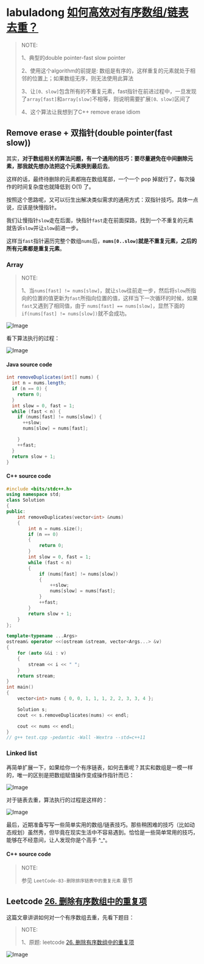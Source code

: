 # labuladong [如何高效对有序数组/链表去重？](https://mp.weixin.qq.com/s/6Eb7gKqNqXH9B0hSZvMs5A)

> NOTE: 
>
> 1、典型的double pointer-fast slow pointer
>
> 2、使用这个algorithm的前提是: 数组是有序的，这样重复的元素就处于相邻的位置上；如果数组无序，则无法使用此算法
>
> 3、让`[0、slow]`包含所有的不重复元素，fast指针在前进过程中，一旦发现了`array[fast]`和`array[slow]`不相等，则说明需要扩展`[0、slow]`区间了
>
> 4、这个算法让我想到了C++ remove erase idiom





## Remove erase + 双指针(double pointer(fast slow))

其实，**对于数组相关的算法问题，有一个通用的技巧：要尽量避免在中间删除元素，那我就先想办法把这个元素换到最后去**。

这样的话，最终待删除的元素都拖在数组尾部，一个一个 pop 掉就行了，每次操作的时间复杂度也就降低到 O(1) 了。

按照这个思路呢，又可以衍生出解决类似需求的通用方式：双指针技巧。具体一点说，应该是快慢指针。

我们让慢指针`slow`走在后面，快指针`fast`走在前面探路，找到一个不重复的元素就告诉`slow`并让`slow`前进一步。

这样当`fast`指针遍历完整个数组`nums`后，**`nums[0..slow]`就是不重复元素，之后的所有元素都是重复元素**。

### Array

> NOTE: 
>
> 1、当`nums[fast] != nums[slow]`，就让`slow`往前走一步，然后将`slow`所指向的位置的值更新为`fast`所指向位置的值，这样当下一次循环的时候，如果`fast`又遇到了相同值，由于 `nums[fast] == nums[slow]`，显然下面的`if(nums[fast] != nums[slow])`就不会成功。
>
> 

![Image](https://mmbiz.qpic.cn/mmbiz_png/map09icNxZ4kjKDY327Vjgh9xjMKhdRwkXNWK1M1RuP04RjpdVEqe3UJ4koJ7yiaibCdibposGicY0ZxDMKhN0R6cCg/640?wx_fmt=png&tp=webp&wxfrom=5&wx_lazy=1&wx_co=1)



看下算法执行的过程：

![Image](https://mmbiz.qpic.cn/mmbiz_gif/map09icNxZ4kjKDY327Vjgh9xjMKhdRwkNrHlatFV4e3gVBNhQz8w4AdWzJQjZbiahEGcq8Bua5vam4ab6TY5OnA/640?wx_fmt=gif&tp=webp&wxfrom=5&wx_lazy=1)



#### Java source code

```java
int removeDuplicates(int[] nums) {
  int n = nums.length;
  if (n == 0) {
    return 0;
  }
  int slow = 0, fast = 1;
  while (fast < n) {
    if (nums[fast] != nums[slow]) {
      ++slow;
      nums[slow] = nums[fast];

    }
    ++fast;
  }
  return slow + 1;
}
```



#### C++ source code

```C++
#include <bits/stdc++.h>
using namespace std;
class Solution
{
public:
	int removeDuplicates(vector<int> &nums)
	{
		int n = nums.size();
		if (n == 0)
		{
			return 0;
		}
		int slow = 0, fast = 1;
		while (fast < n)
		{
			if (nums[fast] != nums[slow])
			{
				++slow;
				nums[slow] = nums[fast];
			}
			++fast;
		}
		return slow + 1;
	}
};

template<typename ...Args>
ostream& operator <<(ostream &stream, vector<Args...> &v)
{
	for (auto &&i : v)
	{
		stream << i << " ";
	}
	return stream;
}
int main()
{
	vector<int> nums { 0, 0, 1, 1, 1, 2, 2, 3, 3, 4 };

	Solution s;
	cout << s.removeDuplicates(nums) << endl;

	cout << nums << endl;
}
// g++ test.cpp -pedantic -Wall -Wextra --std=c++11

```



### Linked list

再简单扩展一下，如果给你一个有序链表，如何去重呢？其实和数组是一模一样的，唯一的区别是把数组赋值操作变成操作指针而已：

![Image](https://mmbiz.qpic.cn/mmbiz_png/map09icNxZ4kjKDY327Vjgh9xjMKhdRwkU4y2mY8jWaOGJXgm2qvHv3IWoQ8XVcdhqtiaiciajO6Y4MDr84yll7E2w/640?wx_fmt=png&tp=webp&wxfrom=5&wx_lazy=1&wx_co=1)



对于链表去重，算法执行的过程是这样的：

![Image](https://mmbiz.qpic.cn/mmbiz_gif/map09icNxZ4kjKDY327Vjgh9xjMKhdRwkCU5OeeFaodzyERZwzVwAAU8DhJpcZDK3uddUsRyBibBG5ics8Wm0Vsyw/640?wx_fmt=gif&tp=webp&wxfrom=5&wx_lazy=1)



最后，近期准备写写一些简单实用的数组/链表技巧。那些稍困难的技巧（比如动态规划）虽然秀，但毕竟在现实生活中不容易遇到。恰恰是一些简单常用的技巧，能够在不经意间，让人发现你是个高手 ^_^。



#### C++ source code

> NOTE: 
>
> 参见 `LeetCode-83-删除排序链表中的重复元素` 章节

## Leetcode [26. 删除有序数组中的重复项](https://leetcode-cn.com/problems/remove-duplicates-from-sorted-array/)

这篇文章讲讲如何对一个有序数组去重，先看下题目：

> NOTE: 
>
> 1、原题: leetcode [26. 删除有序数组中的重复项](https://leetcode-cn.com/problems/remove-duplicates-from-sorted-array/)

![Image](https://mmbiz.qpic.cn/mmbiz_png/map09icNxZ4kjKDY327Vjgh9xjMKhdRwkpMc8yECrN67efS23St1iabEyH68FCsos3RyrgiaNwfMia6OqqzBxWDNBg/640?wx_fmt=png&tp=webp&wxfrom=5&wx_lazy=1&wx_co=1)